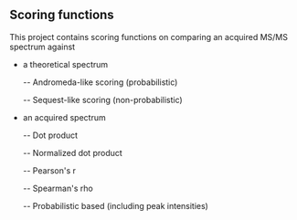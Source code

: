 ## Scoring functions 

This project contains scoring functions on comparing an acquired MS/MS spectrum against

- a theoretical spectrum 

     --  Andromeda-like scoring (probabilistic)

     -- Sequest-like scoring (non-probabilistic)
      
- an acquired spectrum 

    -- Dot product
    
    -- Normalized dot product
    
    -- Pearson's r
    
    -- Spearman's rho
    
    -- Probabilistic based (including peak intensities)
    

